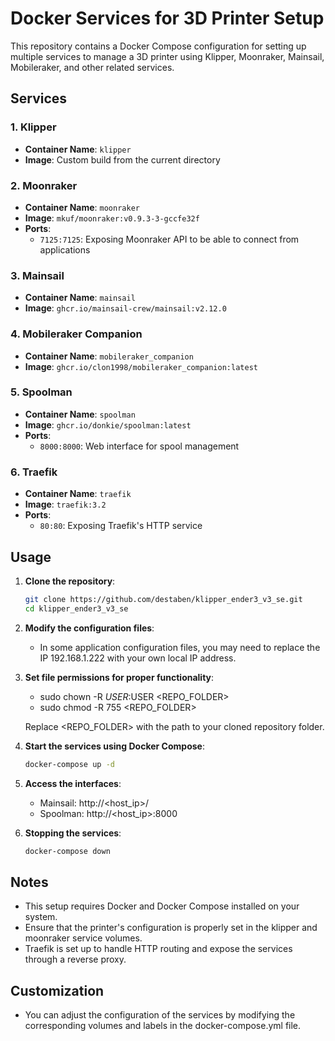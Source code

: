 # Docker Services for 3D Printer Setup

This repository contains a Docker Compose configuration for setting up multiple services to manage a 3D printer using Klipper, Moonraker, Mainsail, Mobileraker, and other related services.

## Services

### 1. Klipper
- **Container Name**: `klipper`
- **Image**: Custom build from the current directory

### 2. Moonraker
- **Container Name**: `moonraker`
- **Image**: `mkuf/moonraker:v0.9.3-3-gccfe32f`
- **Ports**:
  - `7125:7125`: Exposing Moonraker API to be able to connect from applications

### 3. Mainsail
- **Container Name**: `mainsail`
- **Image**: `ghcr.io/mainsail-crew/mainsail:v2.12.0`

### 4. Mobileraker Companion
- **Container Name**: `mobileraker_companion`
- **Image**: `ghcr.io/clon1998/mobileraker_companion:latest`

### 5. Spoolman
- **Container Name**: `spoolman`
- **Image**: `ghcr.io/donkie/spoolman:latest`
- **Ports**:
  - `8000:8000`: Web interface for spool management

### 6. Traefik
- **Container Name**: `traefik`
- **Image**: `traefik:3.2`
- **Ports**:
  - `80:80`: Exposing Traefik's HTTP service

## Usage

1. **Clone the repository**:
   ```bash
   git clone https://github.com/destaben/klipper_ender3_v3_se.git
   cd klipper_ender3_v3_se

2. **Modify the configuration files**:
   - In some application configuration files, you may need to replace the IP 192.168.1.222 with your own local IP address.

3. **Set file permissions for proper functionality**:
   - sudo chown -R $USER:$USER <REPO_FOLDER>
   - sudo chmod -R 755 <REPO_FOLDER>

    Replace <REPO_FOLDER> with the path to your cloned repository folder.

4. **Start the services using Docker Compose**:
   ```bash
   docker-compose up -d

5. **Access the interfaces**:
   - Mainsail: http://<host_ip>/
   - Spoolman: http://<host_ip>:8000

6. **Stopping the services**:
   ```bash
   docker-compose down

## Notes

- This setup requires Docker and Docker Compose installed on your system.
- Ensure that the printer's configuration is properly set in the klipper and moonraker service volumes.
- Traefik is set up to handle HTTP routing and expose the services through a reverse proxy.

## Customization

- You can adjust the configuration of the services by modifying the corresponding volumes and labels in the docker-compose.yml file.